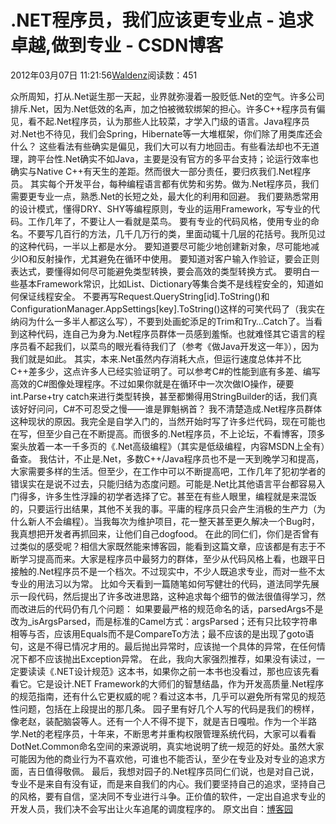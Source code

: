 
# .NET程序员，我们应该更专业点 - 追求卓越,做到专业 - CSDN博客


2012年03月07日 11:21:56[Waldenz](https://me.csdn.net/enter89)阅读数：451


众所周知，打从.Net诞生那一天起，业界就弥漫着一股贬低.Net的空气。许多公司排斥.Net，因为.Net低效的名声，加之怕被微软绑架的担心。许多C++程序员有偏见，看不起.Net程序员，认为那些人比较菜，才学入门级的语言。Java程序员对.Net也不待见，我们会Spring，Hibernate等一大堆框架，你们除了用类库还会什么？
这些看法有些确实是偏见，我们大可以有力地回击。有些看法却也不无道理，跨平台性.Net确实不如Java，主要是没有官方的多平台支持；论运行效率也确实与Native
 C++有天生的差距。然而很大一部分责任，要归疚我们.Net程序员。
其实每个开发平台，每种编程语言都有优势和劣势。做为.Net程序员，我们需要更专业一点，熟悉.Net的长短之处，最大化的利用和回避。
我们要熟悉常用的设计模式，懂得DRY、SHY等编程原则，专业的运用Framework，写专业的代码。工作几年了，不要让人一看就是菜鸟。
要有专业的代码风格，使用专业的命名。不要写几百行的方法，几千几万行的类，里面动辄十几层的花括号。我所见过的这种代码，一半以上都是水分。
要知道要尽可能少地创建新对象，尽可能地减少IO和反射操作，尤其避免在循环中使用。
要知道对客户输入作验证，要会正则表达式，要懂得如何尽可能避免类型转换，要会高效的类型转换方式。
要明白一些基本Framework常识，比如List、Dictionary等集合类不是线程安全的，知道如何保证线程安全。
不要再写Request.QueryString[id].ToString()和ConfigurationManager.AppSettings[key].ToString()这样的可笑代码了（我实在纳闷为什么一多半人都这么写），不要到处画蛇添足的Trim和Try…Catch了。当看到这种代码，连自己为身为.Net程序员群体一员感到羞惭。也就难怪其它语言的程序员看不起我们，以菜鸟的眼光看待我们了（参考《做Java开发这一年》），因为我们就是如此。
其实，本来.Net虽然内存消耗大点，但运行速度总体并不比C++差多少，这点许多人已经实验证明了。可以参考C\#的性能到底有多差、编写高效的C\#图像处理程序。不过如果你就是在循环中一次次做IO操作，硬要int.Parse+try
 catch来进行类型转换，甚至都懒得用StringBuilder的话，我们真该好好问问，C\#不可忍受之慢——谁是罪魁祸首？
我不清楚造成.Net程序员群体这种现状的原因。我完全是自学入门的，当然开始时写了许多烂代码，现在可能也在写，但至少自己在不断提高。而很多的.Net程序员，不上论坛，不看博客，顶多案头放着一本一千多页的《.Net高级编程》（其实是低级编程，内容MSDN上全有）备查。
我估计，不止是.Net，多数C++/Java程序员也不是一天到晚学习和提高，大家需要多样的生活。但至少，在工作中可以不断提高吧，工作几年了犯初学者的错误实在是说不过去，只能归结为态度问题。可能是.Net比其他语言平台都容易入门得多，许多生性浮躁的初学者选择了它。甚至在有些人眼里，编程就是来混饭的，只要运行出结果，其他不关我的事。平庸的程序员只会产生消极的生产力（为什么新人不会编程）。当我每次为维护项目，花一整天甚至更久解决一个Bug时，我真想把开发者再抓回来，让他们自己dogfood。
在此的同仁们，你们是否曾有过类似的感受呢？相信大家既然能来博客园，能看到这篇文章，应该都是有志于不断学习提高而来。大家是程序员中最努力的群体，至少从代码风格上看，也跟平日接触的.Net程序员不是一个档次。不过现实中，不少人既追求专业，而对一些不太专业的用法习以为常。
比如今天看到一篇随笔如何写健壮的代码，道法同学先展示一段代码，然后提出了许多改进思路，这种追求每个细节的做法很值得学习，然而改进后的代码仍有几个问题：
如果要最严格的规范命名的话，parsedArgs不是改为_isArgsParsed，而是标准的Camel方式：argsParsed；还有只比较字符串相等与否，应该用Equals而不是CompareTo方法；最不应该的是出现了goto语句，这是不得已情况才用的。最后抛出异常时，应该抛一个具体的异常，在任何情况下都不应该抛出Exception异常。
在此，我向大家强烈推荐，如果没有读过，一定要读读《.NET设计规范》这本书，如果你之前一本书也没看过，那也应该先看看它。它是设计.NET Framework的大师们的智慧结晶，作为开发高质量.Net程序的规范指南，还有什么它更权威的呢？看过这本书，几乎可以避免所有常见的规范性问题，包括在上段提出的那几条。
园子里有好几个人写的代码是我们的榜样，像老赵，装配脑袋等人。还有一个人不得不提下，就是吉日嘎啦。作为一个半路学.Net的老程序员，十年来，不断思考并重构权限管理系统代码，大家可以看看DotNet.Common命名空间的来源说明，真实地说明了统一规范的好处。虽然大家可能因为他的商业行为不喜欢他，可谁也不能否认，至少在专业及对专业的追求方面，吉日值得敬佩。
最后，我想对园子的.Net程序员同仁们说，也是对自己说，专业不是来自有没有证，而是来自我们的内心。我们要坚持自己的追求，坚持自己的风格，要有自信，坚决同不专业进行斗争。正价值的软件，一定出自追求专业的开发人员，我们决不会写出让火车追尾的调度程序的。
原文出自：[博客园](http://www.cnblogs.com/XmNotes/archive/2011/07/27/2118054.html)

